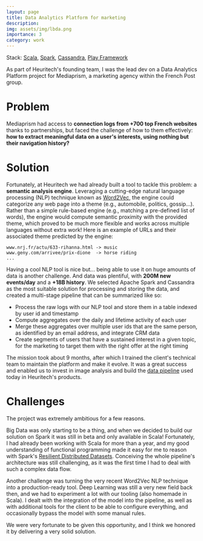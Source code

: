 ```yaml
---
layout: page
title: Data Analytics Platform for marketing
description:
img: assets/img/lbda.png
importance: 3
category: work
---
```


Stack: [Scala](https://scala-lang.org/), [Spark](https://spark.apache.org/), [Cassandra](https://cassandra.apache.org/_/index.html), [Play Framework](https://www.playframework.com/)

As part of Heuritech's founding team, I was the lead dev on a Data Analytics Platform project for Mediaprism, a marketing agency within the French Post group.

# Problem

Mediaprism had access to **connection logs from +700 top French websites** thanks to partnerships, but faced the challenge of how to them effectively: **how to extract meaningful data on a user's interests, using nothing but their navigation history?**

# Solution

Fortunately, at Heuritech we had already built a tool to tackle this problem: a **semantic analysis engine**. Leveraging a cutting-edge natural language processing (NLP) technique known as [Word2Vec](https://en.wikipedia.org/wiki/Word2vec), the engine could categorize any web page into a theme (e.g., automobile, politics, gossip...). Rather than a simple rule-based engine (e.g., matching a pre-defined list of words), the engine would compute semantic proximity with the provided theme, which proved to be much more flexible and works across multiple languages without extra work!
Here is an example of URLs and their associated theme predicted by the engine:

```
www.nrj.fr/actu/633-rihanna.html -> music
www.geny.com/arrivee/prix-dione  -> horse riding
...
```

Having a cool NLP tool is nice but... being able to use it on huge amounts of data is another challenge.
And data was plentiful, with **200M new events/day** and a **+18B history**.
We selected Apache Spark and Cassandra as the most suitable solution for processing and storing the data, and created a multi-stage pipeline that can be summarized like so:

- Process the raw logs with our NLP tool and store them in a table indexed by user id and timestamp
- Compute aggregates over the daily and lifetime activity of each user
- Merge these aggregates over multiple user ids that are the same person, as identified by an email address, and integrate CRM data
- Create segments of users that have a sustained interest in a given topic, for the marketing to target them with the right offer at the right timing

The mission took about 9 months, after which I trained the client's technical team to maintain the platform and make it evolve.
It was a great success and enabled us to invest in image analysis and build the [data pipeline](/projects/hcore) used today in Heuritech's products.

# Challenges

The project was extremely ambitious for a few reasons.

Big Data was only starting to be a thing, and when we decided to build our solution on Spark it was still in beta and only available in Scala!
Fortunately, I had already been working with Scala for more than a year, and my good understanding of functional programming made it easy for me to reason with Spark's [Resilient Distributed Datasets](https://spark.apache.org/docs/latest/rdd-programming-guide.html#resilient-distributed-datasets-rdds).
Conceiving the whole pipeline's architecture was still challenging, as it was the first time I had to deal with such a complex data flow.

Another challenge was turning the very recent Word2Vec NLP technique into a production-ready tool. Deep Learning was still a very new field back then, and we had to experiment a lot with our tooling (also homemade in Scala). I dealt with the integration of the model into the pipeline, as well as with additional tools for the client to be able to configure everything, and occasionally bypass the model with some manual rules.

We were very fortunate to be given this opportunity, and I think we honored it by delivering a very solid solution.